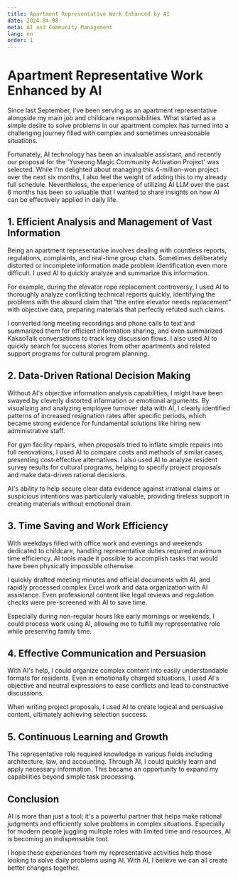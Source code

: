 ```yaml
---
title: Apartment Representative Work Enhanced by AI
date: 2024-04-08
meta: AI and Community Management
lang: en
order: 1
---
```


# Apartment Representative Work Enhanced by AI

Since last September, I've been serving as an apartment representative alongside my main job and childcare responsibilities. What started as a simple desire to solve problems in our apartment complex has turned into a challenging journey filled with complex and sometimes unreasonable situations.

Fortunately, AI technology has been an invaluable assistant, and recently our proposal for the 'Yuseong Magic Community Activation Project' was selected. While I'm delighted about managing this 4-million-won project over the next six months, I also feel the weight of adding this to my already full schedule. Nevertheless, the experience of utilizing AI LLM over the past 8 months has been so valuable that I wanted to share insights on how AI can be effectively applied in daily life.

## 1. Efficient Analysis and Management of Vast Information

Being an apartment representative involves dealing with countless reports, regulations, complaints, and real-time group chats. Sometimes deliberately distorted or incomplete information made problem identification even more difficult. I used AI to quickly analyze and summarize this information.

For example, during the elevator rope replacement controversy, I used AI to thoroughly analyze conflicting technical reports quickly, identifying the problems with the absurd claim that "the entire elevator needs replacement" with objective data, preparing materials that perfectly refuted such claims.

I converted long meeting recordings and phone calls to text and summarized them for efficient information sharing, and even summarized KakaoTalk conversations to track key discussion flows. I also used AI to quickly search for success stories from other apartments and related support programs for cultural program planning.

## 2. Data-Driven Rational Decision Making

Without AI's objective information analysis capabilities, I might have been swayed by cleverly distorted information or emotional arguments. By visualizing and analyzing employee turnover data with AI, I clearly identified patterns of increased resignation rates after specific periods, which became strong evidence for fundamental solutions like hiring new administrative staff.

For gym facility repairs, when proposals tried to inflate simple repairs into full renovations, I used AI to compare costs and methods of similar cases, presenting cost-effective alternatives. I also used AI to analyze resident survey results for cultural programs, helping to specify project proposals and make data-driven rational decisions.

AI's ability to help secure clear data evidence against irrational claims or suspicious intentions was particularly valuable, providing tireless support in creating materials without emotional drain.

## 3. Time Saving and Work Efficiency

With weekdays filled with office work and evenings and weekends dedicated to childcare, handling representative duties required maximum time efficiency. AI tools made it possible to accomplish tasks that would have been physically impossible otherwise.

I quickly drafted meeting minutes and official documents with AI, and rapidly processed complex Excel work and data organization with AI assistance. Even professional content like legal reviews and regulation checks were pre-screened with AI to save time.

Especially during non-regular hours like early mornings or weekends, I could process work using AI, allowing me to fulfill my representative role while preserving family time.

## 4. Effective Communication and Persuasion

With AI's help, I could organize complex content into easily understandable formats for residents. Even in emotionally charged situations, I used AI's objective and neutral expressions to ease conflicts and lead to constructive discussions.

When writing project proposals, I used AI to create logical and persuasive content, ultimately achieving selection success.

## 5. Continuous Learning and Growth

The representative role required knowledge in various fields including architecture, law, and accounting. Through AI, I could quickly learn and apply necessary information. This became an opportunity to expand my capabilities beyond simple task processing.

## Conclusion

AI is more than just a tool; it's a powerful partner that helps make rational judgments and efficiently solve problems in complex situations. Especially for modern people juggling multiple roles with limited time and resources, AI is becoming an indispensable tool.

I hope these experiences from my representative activities help those looking to solve daily problems using AI. With AI, I believe we can all create better changes together.